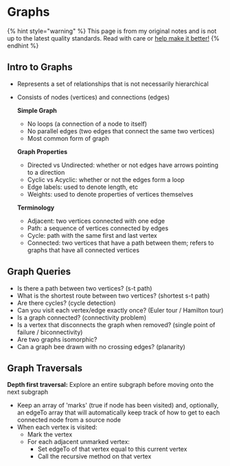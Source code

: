 # Graphs

{% hint style="warning" %}
This page is from my original notes and is not up to the latest quality standards. Read with care or [help make it better!](https://github.com/64bitpandas/cs61b-notes/pulls)
{% endhint %}

## Intro to Graphs

* Represents a set of relationships that is not necessarily hierarchical
* Consists of nodes \(vertices\) and connections \(edges\)

  **Simple Graph**

  * No loops \(a connection of a node to itself\)
  * No parallel edges \(two edges that connect the same two vertices\)
  * Most common form of graph

  **Graph Properties**

  * Directed vs Undirected: whether or not edges have arrows pointing to a direction
  * Cyclic vs Acyclic: whether or not the edges form a loop
  * Edge labels: used to denote length, etc
  * Weights: used to denote properties of vertices themselves

  **Terminology**

  * Adjacent: two vertices connected with one edge
  * Path: a sequence of vertices connected by edges
  * Cycle: path with the same first and last vertex
  * Connected: two vertices that have a path between them; refers to graphs that have all connected vertices

## Graph Queries

* Is there a path between two vertices? \(s-t path\)
* What is the shortest route between two vertices? \(shortest s-t path\)
* Are there cycles? \(cycle detection\)
* Can you visit each vertex/edge exactly once? \(Euler tour / Hamilton tour\)
* Is a graph connected? \(connectivity problem\)
* Is a vertex that disconnects the graph when removed? \(single point of failure / biconnectivity\)
* Are two graphs isomorphic?
* Can a graph bee drawn with no crossing edges? \(planarity\)

## Graph Traversals

**Depth first traversal:** Explore an entire subgraph before moving onto the next subgraph

* Keep an array of 'marks' \(true if node has been visited\) and, optionally, an edgeTo array that will automatically keep track of how to get to each connected node from a source node
* When each vertex is visited:
  * Mark the vertex
  * For each adjacent unmarked vertex:
    * Set edgeTo of that vertex equal to this current vertex
    * Call the recursive method on that vertex


